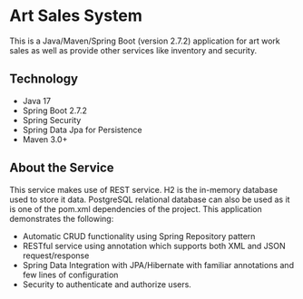 # Art Sales System
This is a Java/Maven/Spring Boot (version 2.7.2) application for art work sales as well as provide other services like inventory and security.

## Technology
* Java 17
* Spring Boot 2.7.2
* Spring Security
* Spring Data Jpa for Persistence
* Maven 3.0+

## About the Service
This service makes use of REST service. H2 is the in-memory database used to store it data. PostgreSQL relational database can also be used as it is one of the pom.xml dependencies of the project.
This application demonstrates the following:
* Automatic CRUD functionality using Spring Repository pattern
* RESTful service using annotation which supports both XML and JSON request/response
* Spring Data Integration with JPA/Hibernate with familiar annotations and few lines of configuration
* Security to authenticate and authorize users.
